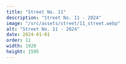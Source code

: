 ```yaml
---
title: "Street No. 11"
description: "Street No. 11 - 2024"
image: "/src/assets/street/11_street.webp"
alt: "Street No. 11 - 2024"
date: 2024-01-01
order: 11
width: 1920
height: 1595
---
```

